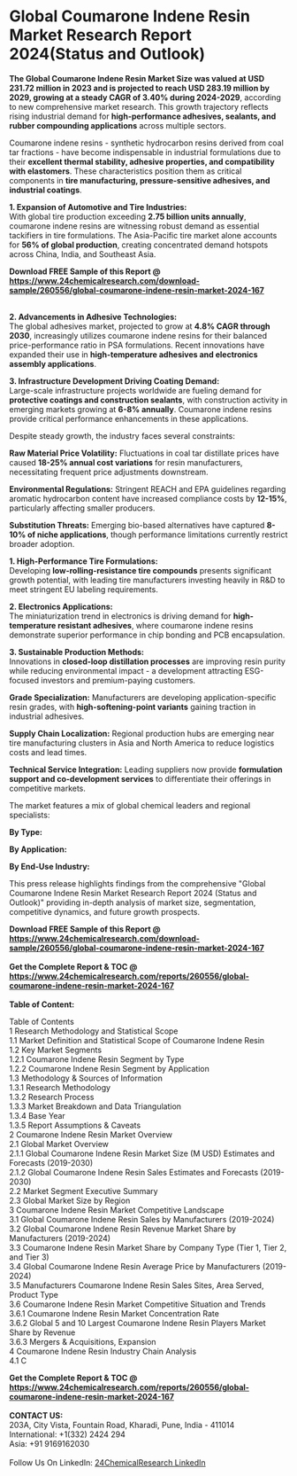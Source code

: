 <h1>Global Coumarone Indene Resin Market Research Report 2024(Status and Outlook)</h1><p><strong>The Global Coumarone Indene Resin Market Size was valued at USD 231.72 million in 2023 and is projected to reach USD 283.19 million by 2029, growing at a steady CAGR of 3.40% during 2024-2029</strong>, according to new comprehensive market research. This growth trajectory reflects rising industrial demand for <strong>high-performance adhesives, sealants, and rubber compounding applications</strong> across multiple sectors.</p><p>Coumarone indene resins - synthetic hydrocarbon resins derived from coal tar fractions - have become indispensable in industrial formulations due to their <strong>excellent thermal stability, adhesive properties, and compatibility with elastomers</strong>. These characteristics position them as critical components in <strong>tire manufacturing, pressure-sensitive adhesives, and industrial coatings</strong>.</p><p><strong>1. Expansion of Automotive and Tire Industries:</strong><br>
With global tire production exceeding <strong>2.75 billion units annually</strong>, coumarone indene resins are witnessing robust demand as essential tackifiers in tire formulations. The Asia-Pacific tire market alone accounts for <strong>56% of global production</strong>, creating concentrated demand hotspots across China, India, and Southeast Asia.</p><div><b>Download FREE Sample of this Report @ 
            <a href="https://www.24chemicalresearch.com/download-sample/260556/global-coumarone-indene-resin-market-2024-167">
            https://www.24chemicalresearch.com/download-sample/260556/global-coumarone-indene-resin-market-2024-167</a></b></div><br><p><strong>2. Advancements in Adhesive Technologies:</strong><br>
The global adhesives market, projected to grow at <strong>4.8% CAGR through 2030</strong>, increasingly utilizes coumarone indene resins for their balanced price-performance ratio in PSA formulations. Recent innovations have expanded their use in <strong>high-temperature adhesives and electronics assembly applications</strong>.</p><p><strong>3. Infrastructure Development Driving Coating Demand:</strong><br>
Large-scale infrastructure projects worldwide are fueling demand for <strong>protective coatings and construction sealants</strong>, with construction activity in emerging markets growing at <strong>6-8% annually</strong>. Coumarone indene resins provide critical performance enhancements in these applications.</p><p>Despite steady growth, the industry faces several constraints:</p><p><strong>Raw Material Price Volatility:</strong> Fluctuations in coal tar distillate prices have caused <strong>18-25% annual cost variations</strong> for resin manufacturers, necessitating frequent price adjustments downstream.</p><p><strong>Environmental Regulations:</strong> Stringent REACH and EPA guidelines regarding aromatic hydrocarbon content have increased compliance costs by <strong>12-15%</strong>, particularly affecting smaller producers.</p><p><strong>Substitution Threats:</strong> Emerging bio-based alternatives have captured <strong>8-10% of niche applications</strong>, though performance limitations currently restrict broader adoption.</p><p><strong>1. High-Performance Tire Formulations:</strong><br>
Developing <strong>low-rolling-resistance tire compounds</strong> presents significant growth potential, with leading tire manufacturers investing heavily in R&amp;D to meet stringent EU labeling requirements.</p><p><strong>2. Electronics Applications:</strong><br>
The miniaturization trend in electronics is driving demand for <strong>high-temperature resistant adhesives</strong>, where coumarone indene resins demonstrate superior performance in chip bonding and PCB encapsulation.</p><p><strong>3. Sustainable Production Methods:</strong><br>
Innovations in <strong>closed-loop distillation processes</strong> are improving resin purity while reducing environmental impact - a development attracting ESG-focused investors and premium-paying customers.</p><p><strong>Grade Specialization:</strong> Manufacturers are developing application-specific resin grades, with <strong>high-softening-point variants</strong> gaining traction in industrial adhesives.</p><p><strong>Supply Chain Localization:</strong> Regional production hubs are emerging near tire manufacturing clusters in Asia and North America to reduce logistics costs and lead times.</p><p><strong>Technical Service Integration:</strong> Leading suppliers now provide <strong>formulation support and co-development services</strong> to differentiate their offerings in competitive markets.</p><p>The market features a mix of global chemical leaders and regional specialists:</p><p><strong>By Type:</strong></p><p><strong>By Application:</strong></p><p><strong>By End-Use Industry:</strong></p><p>This press release highlights findings from the comprehensive "Global Coumarone Indene Resin Market Research Report 2024 (Status and Outlook)" providing in-depth analysis of market size, segmentation, competitive dynamics, and future growth prospects.</p><div><b>Download FREE Sample of this Report @ 
            <a href="https://www.24chemicalresearch.com/download-sample/260556/global-coumarone-indene-resin-market-2024-167">
            https://www.24chemicalresearch.com/download-sample/260556/global-coumarone-indene-resin-market-2024-167</a></b></div><br><div><b>Get the Complete Report & TOC @ 
            <a href="https://www.24chemicalresearch.com/reports/260556/global-coumarone-indene-resin-market-2024-167">
            https://www.24chemicalresearch.com/reports/260556/global-coumarone-indene-resin-market-2024-167</a></b></div><br>
            <b>Table of Content:</b><p>Table of Contents<br />
1 Research Methodology and Statistical Scope<br />
1.1 Market Definition and Statistical Scope of Coumarone Indene Resin<br />
1.2 Key Market Segments<br />
1.2.1 Coumarone Indene Resin Segment by Type<br />
1.2.2 Coumarone Indene Resin Segment by Application<br />
1.3 Methodology & Sources of Information<br />
1.3.1 Research Methodology<br />
1.3.2 Research Process<br />
1.3.3 Market Breakdown and Data Triangulation<br />
1.3.4 Base Year<br />
1.3.5 Report Assumptions & Caveats<br />
2 Coumarone Indene Resin Market Overview<br />
2.1 Global Market Overview<br />
2.1.1 Global Coumarone Indene Resin Market Size (M USD) Estimates and Forecasts (2019-2030)<br />
2.1.2 Global Coumarone Indene Resin Sales Estimates and Forecasts (2019-2030)<br />
2.2 Market Segment Executive Summary<br />
2.3 Global Market Size by Region<br />
3 Coumarone Indene Resin Market Competitive Landscape<br />
3.1 Global Coumarone Indene Resin Sales by Manufacturers (2019-2024)<br />
3.2 Global Coumarone Indene Resin Revenue Market Share by Manufacturers (2019-2024)<br />
3.3 Coumarone Indene Resin Market Share by Company Type (Tier 1, Tier 2, and Tier 3)<br />
3.4 Global Coumarone Indene Resin Average Price by Manufacturers (2019-2024)<br />
3.5 Manufacturers Coumarone Indene Resin Sales Sites, Area Served, Product Type<br />
3.6 Coumarone Indene Resin Market Competitive Situation and Trends<br />
3.6.1 Coumarone Indene Resin Market Concentration Rate<br />
3.6.2 Global 5 and 10 Largest Coumarone Indene Resin Players Market Share by Revenue<br />
3.6.3 Mergers & Acquisitions, Expansion<br />
4 Coumarone Indene Resin Industry Chain Analysis<br />
4.1 C</p><div><b>Get the Complete Report & TOC @ 
            <a href="https://www.24chemicalresearch.com/reports/260556/global-coumarone-indene-resin-market-2024-167">
            https://www.24chemicalresearch.com/reports/260556/global-coumarone-indene-resin-market-2024-167</a></b></div><br><b>CONTACT US:</b><br>
            203A, City Vista, Fountain Road, Kharadi, Pune, India - 411014<br>
            International: +1(332) 2424 294<br>
            Asia: +91 9169162030 <br><br>
            Follow Us On LinkedIn: <a href="https://www.linkedin.com/company/24chemicalresearch/">24ChemicalResearch LinkedIn</a>